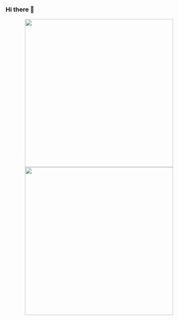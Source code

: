 ### Hi there 👋

<!--
**mbmackenzie/mbmackenzie** is a ✨ _special_ ✨ repository because its `README.md` (this file) appears on your GitHub profile.

Here are some ideas to get you started:

- 🔭 I’m currently working on ...
- 🌱 I’m currently learning ...
- 👯 I’m looking to collaborate on ...
- 🤔 I’m looking for help with ...
- 💬 Ask me about ...
- 📫 How to reach me: ...
- 😄 Pronouns: ...
- ⚡ Fun fact: ...
-->


<p align = "center">
  <img src = "https://github-readme-stats.vercel.app/api?username=mbmackenzie&show_icons=true&" width = 400>
  <img src = "https://github-readme-streak-stats.herokuapp.com?user=mbmackenzie&hide_border=true" width = 400>
</p>
